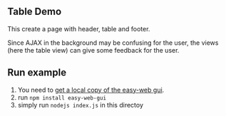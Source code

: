## Table Demo
This create a page with header, table and footer.

Since AJAX in the background may be confusing for the user, 
the views (here the table view) can give some feedback for the user.

## Run example
1. You need to [get a local copy of the easy-web gui](https://github.com/ma-ha/easy-web-gui).
2. run `npm install easy-web-gui`
3. simply run `nodejs index.js` in this directoy 